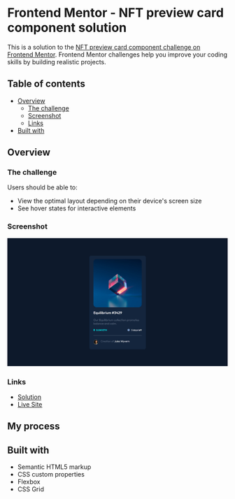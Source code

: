 # Frontend Mentor - NFT preview card component solution

This is a solution to the [NFT preview card component challenge on Frontend Mentor](https://www.frontendmentor.io/challenges/nft-preview-card-component-SbdUL_w0U). Frontend Mentor challenges help you improve your coding skills by building realistic projects. 

## Table of contents

- [Overview](#overview)
  - [The challenge](#the-challenge)
  - [Screenshot](#screenshot)
  - [Links](#links)
- [Built with](#built-with)


## Overview

### The challenge

Users should be able to:

- View the optimal layout depending on their device's screen size
- See hover states for interactive elements

### Screenshot

![](./images/ScreenShot%20Project.PNG)

### Links

- [Solution](https://github.com/annapmarin/nft-preview-card-component)
- [Live Site](https://annapmarin.github.io/nft-preview-card-component/)

## My process

## Built with

- Semantic HTML5 markup
- CSS custom properties
- Flexbox
- CSS Grid